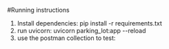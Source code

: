 #Running instructions
1. Install dependencies: pip install -r requirements.txt
2. run uvicorn: uvicorn parking_lot:app --reload
3. use the postman collection to test: 
